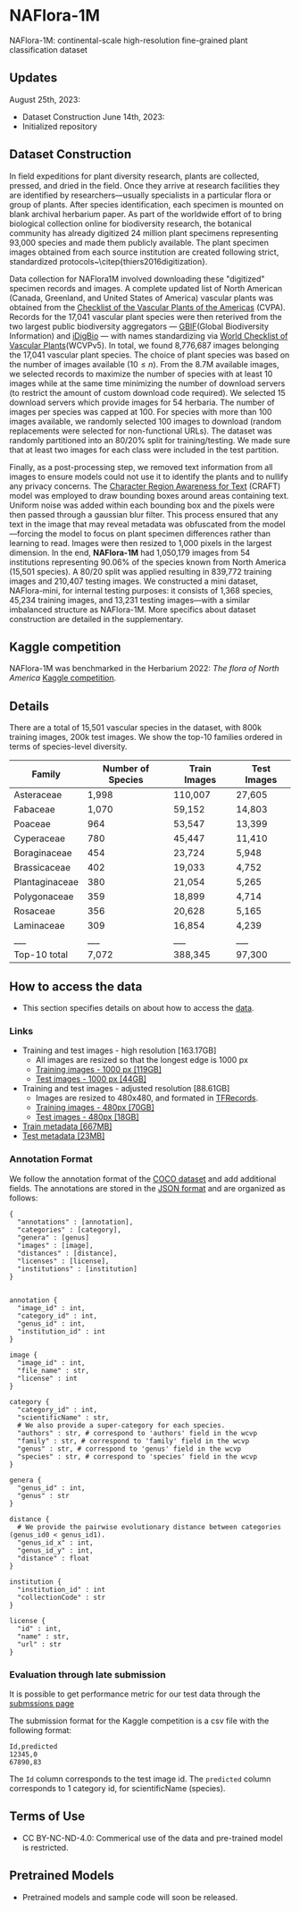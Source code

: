 # NAFlora-1M
NAFlora-1M: continental-scale high-resolution fine-grained plant classification dataset

## Updates
August 25th, 2023:
  * Dataset Construction
June 14th, 2023: 
  * Initialized repository

## Dataset Construction
In field expeditions for plant diversity research, plants are collected, pressed, and dried in the field. Once they arrive at research facilities they are identified by researchers—usually specialists in a particular flora or group of plants. After species identification, each specimen is mounted on blank archival herbarium paper. As part of the worldwide effort of to bring biological collection online for biodiversity research, the botanical community has already digitized 24 million plant specimens representing 93,000 species and made them publicly available. The plant specimen images obtained from each source institution are created following strict, standardized protocols~\citep{thiers2016digitization}. 

Data collection for NAFlora1M involved downloading these "digitized" specimen records and images. A complete updated list of North American (Canada, Greenland, and United States of America) vascular plants was obtained from the [Checklist of the Vascular Plants of the Americas](https://www.nature.com/articles/s41597-021-00997-6) (CVPA). Records for the 17,041 vascular plant species were then reterived from the two largest public biodiversity aggregators — [GBIF](https://www.gbif.org/)(Global Biodiversity Information) and [iDigBio](https://www.idigbio.org/) — with names standardizing via [World Checklist of Vascular Plants](https://www.nature.com/articles/s41597-021-00997-6)(WCVPv5). In total, we found 8,776,687 images belonging the 17,041 vascular plant species. The choice of plant species was based on the number of images available ($10 \leq n$). From the 8.7M available images, we selected records to maximize the number of species with at least 10 images while at the same time minimizing the number of download servers (to restrict the amount of custom download code required). We selected 15 download servers which provide images for 54 herbaria. The number of images per species was capped at 100. For species with more than 100 images available, we randomly selected 100 images to download (random replacements were selected for non-functional URLs). The dataset was randomly partitioned into an 80/20% split for training/testing. We made sure that at least two images for each class were included in the test partition. 

Finally, as a post-processing step, we removed text information from all images to ensure models could not use it to identify the plants and to nullify any privacy concerns. The [Character Region Awareness for Text](https://arxiv.org/pdf/1904.01941.pdf) (CRAFT) model was employed to draw bounding boxes around areas containing text. Uniform noise was added within each bounding box and the pixels were then passed through a gaussian blur filter. This process ensured that any text in the image that may reveal metadata was obfuscated from the model—forcing the model to focus on plant specimen differences rather than learning to read. Images were then resized to 1,000 pixels in the largest dimension. In the end, **NAFlora-1M** had 1,050,179 images from 54 institutions representing 90.06% of the species known from North America (15,501 species). A 80/20 split was applied resulting in 839,772 training images and 210,407 testing images. We constructed a mini dataset, NAFlora-mini, for internal testing purposes: it consists of 1,368 species, 45,234 training images, and 13,231 testing images—with a similar imbalanced structure as NAFlora-1M. More specifics about dataset construction are detailed in the supplementary.

## Kaggle competition
NAFlora-1M was benchmarked in the Herbarium 2022: _The flora of North America_ [Kaggle competition](https://www.kaggle.com/competitions/herbarium-2022-fgvc9).

## Details
There are a total of 15,501 vascular species in the dataset, with 800k training images, 200k test images. We show the top-10 families ordered in terms of species-level diversity.

| Family |	Number of Species	| Train Images |	Test Images |
|------|---------------|-------------|---------------|
Asteraceae|1,998|110,007| 27,605 |
Fabaceae|1,070|59,152| 14,803 |
Poaceae|964|53,547| 13,399 |
Cyperaceae|780|45,447| 11,410|
Boraginaceae|454|23,724| 5,948|
Brassicaceae|402|19,033| 4,752|
Plantaginaceae|380|21,054| 5,265|
Polygonaceae|359|18,899| 4,714|
Rosaceae|356|20,628| 5,165|
Laminaceae|309|16,854| 4,239|
|___|___|___|___|
Top-10 total|7,072|388,345|97,300|

 

## How to access the data 

* This section specifies details on about how to access the [data](https://www.kaggle.com/competitions/herbarium-2022-fgvc9/data).

### Links

* Training and test images - high resolution [163.17GB]
  * All images are resized so that the longest edge is 1000 px  
  * [Training images - 1000 px [119GB]](https://www.kaggle.com/competitions/herbarium-2022-fgvc9/data?select=train_images)
  * [Test images - 1000 px [44GB]](https://www.kaggle.com/competitions/herbarium-2022-fgvc9/data?select=test_images)
* Training and test images - adjusted resolution [88.61GB]
  * Images are resized to 480x480, and formated in [TFRecords](https://www.tensorflow.org/tutorials/load_data/tfrecord).
  * [Training images - 480px [70GB]](https://www.kaggle.com/datasets/parkjohnychae/herbarium-2022-train-tfrec-480)
  * [Test images - 480px [18GB]](https://www.kaggle.com/datasets/parkjohnychae/herbarium-2022-test-tfrec-480)
* [Train metadata [667MB]](https://www.kaggle.com/competitions/herbarium-2022-fgvc9/data?select=train_metadata.json)
* [Test metadata [23MB]](https://www.kaggle.com/competitions/herbarium-2022-fgvc9/data?select=test_metadata.json)
  

### Annotation Format
We follow the annotation format of the [COCO dataset](http://mscoco.org/dataset/#download) and add additional fields. The annotations are stored in the [JSON format](http://www.json.org/) and are organized as follows:
```
{ 
  "annotations" : [annotation],
  "categories" : [category],
  "genera" : [genus]
  "images" : [image],
  "distances" : [distance],
  "licenses" : [license],
  "institutions" : [institution]
}


annotation {
  "image_id" : int,
  "category_id" : int,
  "genus_id" : int,
  "institution_id" : int   
}

image {
  "image_id" : int,
  "file_name" : str,
  "license" : int
}

category {
  "category_id" : int, 
  "scientificName" : str,
  # We also provide a super-category for each species.
  "authors" : str, # correspond to 'authors' field in the wcvp
  "family" : str, # correspond to 'family' field in the wcvp
  "genus" : str, # correspond to 'genus' field in the wcvp
  "species" : str, # correspond to 'species' field in the wcvp
}

genera {
  "genus_id" : int,
  "genus" : str
}

distance {
  # We provide the pairwise evolutionary distance between categories (genus_id0 < genus_id1). 
  "genus_id_x" : int,    
  "genus_id_y" : int,    
  "distance" : float
}

institution {
  "institution_id" : int
  "collectionCode" : str
}

license {
  "id" : int,
  "name" : str,
  "url" : str
}
```

### Evaluation through late submission

It is possible to get performance metric for our test data through the [submssions page](https://www.kaggle.com/competitions/herbarium-2022-fgvc9/submissions)

The submission format for the Kaggle competition is a csv file with the following format:
```
Id,predicted
12345,0 
67890,83 
```
The `Id` column corresponds to the test image id. The `predicted` column corresponds to 1 category id, for scientificName (species).

## Terms of Use

* CC BY-NC-ND-4.0: Commerical use of the data and pre-trained model is restricted.

## Pretrained Models

* Pretrained models and sample code will soon be released.

